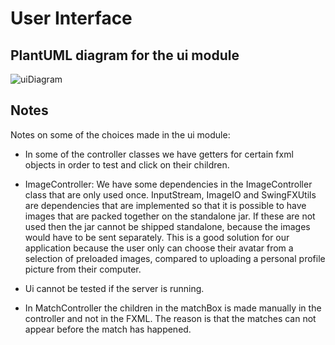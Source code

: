 # User Interface

## PlantUML diagram for the ui module

![uiDiagram](/uploads/377314bb8d4c40e91331c96a6cd98b21/uiDiagram.png)
</p>

## Notes

Notes on some of the choices made in the ui module:

- In some of the controller classes we have getters for certain fxml objects in order to test and click on their children.

- ImageController: We have some dependencies in the ImageController class that are only used once. InputStream, ImageIO and SwingFXUtils are dependencies that are implemented so that it is possible to have images that are packed together on the standalone jar. If these are not used then the jar cannot be shipped standalone, because the images would have to be sent separately. This is a good solution for our application because the user only can choose their avatar from a selection of preloaded images, compared to uploading a personal profile picture from their computer.

- Ui cannot be tested if the server is running.

- In MatchController the children in the matchBox is made manually in the controller and not in the FXML. The reason is that the matches can not appear before the match has happened.
